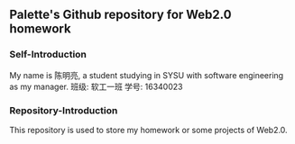 ## Palette's Github repository for Web2.0 homework

### Self-Introduction

My name is 陈明亮, a student studying in SYSU with software engineering as my manager.
班级: 软工一班
学号: 16340023

### Repository-Introduction

This repository is used to store my homework or some projects of Web2.0.

